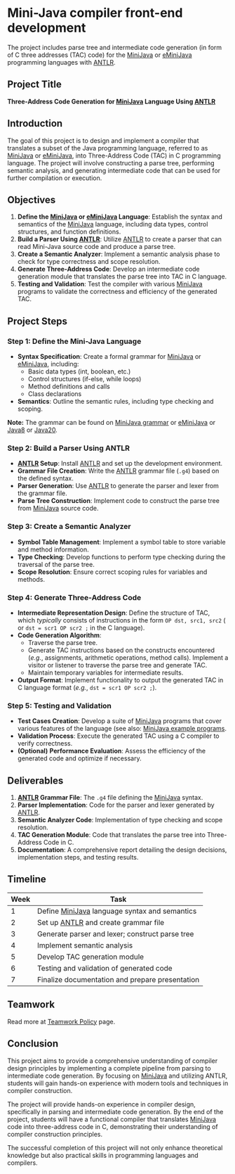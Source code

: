 # Mini-Java compiler front-end development

The project includes parse tree and intermediate code generation (in form of C three addresses (TAC) code) for the [MiniJava](https://www.cambridge.org/resources/052182060X) or [eMiniJava](https://cs.rit.edu/~hh/teaching/cc17/eminijava) programming languages with [ANTLR](https://www.antlr.org/).


## Project Title
**Three-Address Code Generation for [MiniJava](https://www.cambridge.org/resources/052182060X/) Language Using [ANTLR](https://www.antlr.org/)**

## Introduction
The goal of this project is to design and implement a compiler that translates a subset of the Java programming language, referred to as [MiniJava](https://www.cambridge.org/resources/052182060X/) or [eMiniJava](https://cs.rit.edu/~hh/teaching/cc17/eminijava), into Three-Address Code (TAC) in C programming language. The project will involve constructing a parse tree, performing semantic analysis, and generating intermediate code that can be used for further compilation or execution.

## Objectives
1. **Define the [MiniJava](https://www.cambridge.org/resources/052182060X/) or [eMiniJava](https://cs.rit.edu/~hh/teaching/cc17/eminijava) Language**: Establish the syntax and semantics of the [MiniJava](https://www.cambridge.org/resources/052182060X/) language, including data types, control structures, and function definitions.
2. **Build a Parser Using [ANTLR](https://www.antlr.org/)**: Utilize [ANTLR](https://www.antlr.org/) to create a parser that can read Mini-Java source code and produce a parse tree.
3. **Create a Semantic Analyzer**: Implement a semantic analysis phase to check for type correctness and scope resolution.
4. **Generate Three-Address Code**: Develop an intermediate code generation module that translates the parse tree into TAC in C language.
5. **Testing and Validation**: Test the compiler with various [MiniJava](https://www.cambridge.org/resources/052182060X/) programs to validate the correctness and efficiency of the generated TAC.

## Project Steps

### Step 1: Define the Mini-Java Language
- **Syntax Specification**: Create a formal grammar for [MiniJava](https://www.cambridge.org/resources/052182060X/) or [eMiniJava](https://cs.rit.edu/~hh/teaching/cc17/eminijava), including:
  - Basic data types (int, boolean, etc.)
  - Control structures (if-else, while loops)
  - Method definitions and calls
  - Class declarations
- **Semantics**: Outline the semantic rules, including type checking and scoping.

**Note:** The grammar can be found on [MiniJava grammar](https://www.cambridge.org/resources/052182060X/MCIIJ2e/grammar.htm) or [eMiniJava](https://cs.rit.edu/~hh/teaching/cc17/eminijava) or [Java8](https://github.com/antlr/grammars-v4/tree/master/java/java8) or [Java20](https://github.com/antlr/grammars-v4/tree/master/java/java20).

### Step 2: Build a Parser Using ANTLR
- **[ANTLR](https://www.antlr.org/) Setup**: Install [ANTLR](https://www.antlr.org/) and set up the development environment.
- **Grammar File Creation**: Write the [ANTLR](https://www.antlr.org/) grammar file (`.g4`) based on the defined syntax.
- **Parser Generation**: Use [ANTLR](https://www.antlr.org/) to generate the parser and lexer from the grammar file.
- **Parse Tree Construction**: Implement code to construct the parse tree from [MiniJava](https://www.cambridge.org/resources/052182060X/) source code.

### Step 3: Create a Semantic Analyzer
- **Symbol Table Management**: Implement a symbol table to store variable and method information.
- **Type Checking**: Develop functions to perform type checking during the traversal of the parse tree.
- **Scope Resolution**: Ensure correct scoping rules for variables and methods.

### Step 4: Generate Three-Address Code
- **Intermediate Representation Design**: Define the structure of TAC, which _typically_ consists of instructions in the form `OP dst, src1, src2` ( or `dst = scr1 OP scr2 ;` in the C language).
- **Code Generation Algorithm**:
  - Traverse the parse tree.
  - Generate TAC instructions based on the constructs encountered (_e.g._, assignments, arithmetic operations, method calls). Implement a visitor or listener to traverse the parse tree and generate TAC.
  - Maintain temporary variables for intermediate results.
- **Output Format**: Implement functionality to output the generated TAC in C language format (_e.g._, `dst = scr1 OP scr2 ;`).

### Step 5: Testing and Validation
- **Test Cases Creation**: Develop a suite of [MiniJava](https://www.cambridge.org/resources/052182060X/) programs that cover various features of the language (see also: [MiniJava example programs](https://www.cambridge.org/resources/052182060X/#programs).
- **Validation Process**: Execute the generated TAC using a C compiler to verify correctness.
- **(Optional)** **Performance Evaluation**: Assess the efficiency of the generated code and optimize if necessary.

## Deliverables
1. **[ANTLR](https://www.antlr.org/) Grammar File**: The `.g4` file defining the [MiniJava](https://www.cambridge.org/resources/052182060X/) syntax.
2. **Parser Implementation**: Code for the parser and lexer generated by [ANTLR](https://www.antlr.org/).
3. **Semantic Analyzer Code**: Implementation of type checking and scope resolution.
4. **TAC Generation Module**: Code that translates the parse tree into Three-Address Code in C.
5. **Documentation**: A comprehensive report detailing the design decisions, implementation steps, and testing results.

## Timeline
| Week | Task |
|------|------|
| 1    | Define [MiniJava](https://www.cambridge.org/resources/052182060X/) language syntax and semantics |
| 2    | Set up [ANTLR](https://www.antlr.org/) and create grammar file |
| 3    | Generate parser and lexer; construct parse tree |
| 4    | Implement semantic analysis |
| 5    | Develop TAC generation module |
| 6    | Testing and validation of generated code |
| 7    | Finalize documentation and prepare presentation |

## Teamwork
Read more at [Teamwork Policy](team_work_policy.md) page.

## Conclusion
This project aims to provide a comprehensive understanding of compiler design principles by implementing a complete pipeline from parsing to intermediate code generation. By focusing on [MiniJava](https://www.cambridge.org/resources/052182060X/) and utilizing ANTLR, students will gain hands-on experience with modern tools and techniques in compiler construction. 

The project will provide hands-on experience in compiler design, specifically in parsing and intermediate code generation. By the end of the project, students will have a functional compiler that translates [MiniJava](https://www.cambridge.org/resources/052182060X/) code into three-address code in C, demonstrating their understanding of compiler construction principles.

The successful completion of this project will not only enhance theoretical knowledge but also practical skills in programming languages and compilers.


